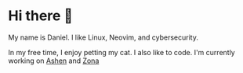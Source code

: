 # Hi there 👋

My name is Daniel. I like Linux, Neovim, and cybersecurity.

In my free time, I enjoy petting my cat. I also like to code. I'm currently working on [Ashen](https://github.com/ficcdaf/ashen.nvim) and [Zona](https://github.com/ficcdaf/zona)
